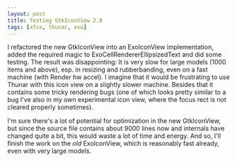 ```yaml
---
layout: post
title: Testing GtkIconView 2.8
tags: [xfce, thunar, exo]
---
```


I refactored the new GtkIconView into an ExoIconView implementation, added the required magic to ExoCellRendererEllipsizedText and did some testing. The result was disappointing: It is very slow for large models (1000 items and above), esp. in resizing and rubberbanding, even on a fast machine (with Render hw accel). I imagine that it would be frustrating to use Thunar with this icon view on a slightly slower machine. Besides that it contains some tricky rendering bugs (one of which looks pretty similar to a bug I've also in my own experimental icon view, where the focus rect is not cleared properly sometimes).

I'm sure there's a lot of potential for optimization in the new GtkIconView, but since the source file contains about 9000 lines now and internals have changed quite a bit, this would waste a lot of time and energy. And so, I'll finish the work on the <i>old</i> ExoIconView, which is reasonably fast already, even with very large models.

